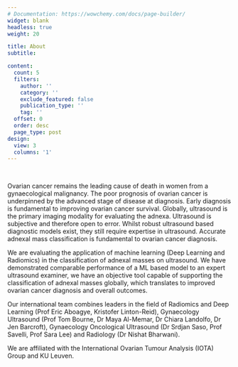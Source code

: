```yaml
---
# Documentation: https://wowchemy.com/docs/page-builder/
widget: blank
headless: true
weight: 20

title: About
subtitle:

content:
  count: 5
  filters:
    author: ''
    category: ''
    exclude_featured: false
    publication_type: ''
    tag: ''
  offset: 0
  order: desc
  page_type: post
design:
  view: 3
  columns: '1'
---
```


<br>

Ovarian cancer remains the leading cause of death in women from a gynaecological malignancy. The poor prognosis of ovarian cancer is underpinned by the advanced stage of disease at diagnosis. Early diagnosis is fundamental to improving ovarian cancer survival. Globally, ultrasound is the primary imaging modality for evaluating the adnexa. Ultrasound is subjective and therefore open to error. Whilst robust ultrasound based diagnostic models exist, they still require expertise in ultrasound. Accurate adnexal mass classification is fundamental to ovarian cancer diagnosis.

We are evaluating the application of machine learning (Deep Learning and Radiomics) in the classification of adnexal masses on ultrasound. We have demonstrated comparable performance of a ML based model to an expert ultrasound examiner, we have an objective tool capable of supporting the classification of adnexal masses globally, which translates to improved ovarian cancer diagnosis and overall outcomes.

Our international team combines leaders in the field of Radiomics and Deep Learning (Prof Eric Aboagye, Kristofer Linton-Reid), Gynaecology Ultrasound (Prof Tom Bourne, Dr Maya Al-Memar, Dr Chiara Landolfo, Dr Jen Barcroft), Gynaecology Oncological Ultrasound (Dr Srdjan Saso, Prof Savelli, Prof Sara Lee) and Radiology (Dr Nishat Bharwani). 

We are affiliated with the International Ovarian Tumour Analysis (IOTA) Group and KU Leuven. 


